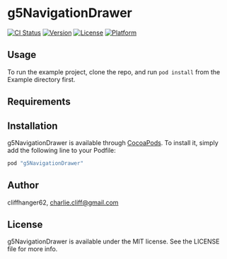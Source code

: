 # g5NavigationDrawer

[![CI Status](http://img.shields.io/travis/cliffhanger62/g5NavigationDrawer.svg?style=flat)](https://travis-ci.org/cliffhanger62/g5NavigationDrawer)
[![Version](https://img.shields.io/cocoapods/v/g5NavigationDrawer.svg?style=flat)](http://cocoapods.org/pods/g5NavigationDrawer)
[![License](https://img.shields.io/cocoapods/l/g5NavigationDrawer.svg?style=flat)](http://cocoapods.org/pods/g5NavigationDrawer)
[![Platform](https://img.shields.io/cocoapods/p/g5NavigationDrawer.svg?style=flat)](http://cocoapods.org/pods/g5NavigationDrawer)

## Usage

To run the example project, clone the repo, and run `pod install` from the Example directory first.

## Requirements

## Installation

g5NavigationDrawer is available through [CocoaPods](http://cocoapods.org). To install
it, simply add the following line to your Podfile:

```ruby
pod "g5NavigationDrawer"
```

## Author

cliffhanger62, charlie.cliff@gmail.com

## License

g5NavigationDrawer is available under the MIT license. See the LICENSE file for more info.
